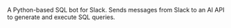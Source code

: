 A Python-based SQL bot for Slack. Sends messages from Slack to an AI API to generate and execute SQL queries.
